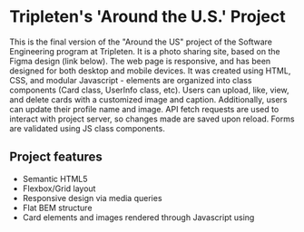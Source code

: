 # Tripleten's 'Around the U.S.' Project

This is the final version of the "Around the US" project of the Software Engineering program at Tripleten. It is a photo sharing site, based on the Figma design (link below). The web page is responsive, and has been designed for both desktop and mobile devices. It was created using HTML, CSS, and modular Javascript - elements are organized into class components (Card class, UserInfo class, etc). Users can upload, like, view, and delete cards with a customized image and caption. Additionally, users can update their profile name and image. API fetch requests are used to interact with project server, so changes made are saved upon reload. Forms are validated using JS class components.

## Project features

- Semantic HTML5
- Flexbox/Grid layout
- Responsive design via media queries
- Flat BEM structure
- Card elements and images rendered through Javascript using <template> element
- Interactive modal boxes for editing profile information, adding new card elements, and viewing a "preview" popup of card image when clicked on
- API fetch requests to project server 
- Smooth transition for opening/closing modals
- Modals close by clicking on the overlay or pressing "Esc"
- Form validation using Javascript class components
- Utilizes webpack

## Links

[Github page](https://toriroe.github.io/se_project_aroundtheus)
Figma Design: [Site layout](https://www.figma.com/file/Es8zZP3ARGH9JGcw60i3OD/Sprint-3_-Around-the-US?type=design&node-id=6432-147&mode=design&t=MBBBCmXy9lAsspkr-0) [Modals](https://www.figma.com/file/JFPhASqvZ5pBjQV2ouUlim/Sprint-5_-Around-The-U.S.-_-desktop-%2B-mobile-(Copy)?type=design&node-id=0-1&mode=design&t=gBjTeiPAoxX4EEmJ-0#40;Copy&#41;?t=3hvVWRz9LUFsxyNn-6) [Form validation](https://www.figma.com/file/N3zUeequnpvMX807FfYAZW/Sprint-6-Around-The-U.S.?type=design&node-id=0-1&mode=design&t=VZUeKoPa60lXv95e-0)
